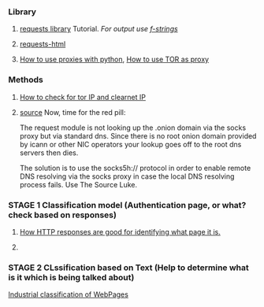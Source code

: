 ### Library

1. [requests library](https://realpython.com/python-requests/) Tutorial. *For output use [f-strings](https://realpython.com/python-f-strings/)*

2. [requests-html](https://requests.readthedocs.io/projects/requests-html/en/latest/)

3. [How to use proxies with python](https://blog.scrapinghub.com/python-requests-proxy), [How to use TOR as proxy](https://www.sylvaindurand.org/use-tor-with-python/) 

### Methods
1. [How to check for tor IP and clearnet IP](https://stackoverflow.com/questions/30286293/make-requests-using-python-over-tor)
2. [source](https://gist.github.com/jefftriplett/9748036)
    Now, time for the red pill:

    The request module is not looking up the .onion domain via the socks proxy but via standard dns. Since there is no root onion domain provided by icann or other NIC operators your lookup goes off to the root dns servers then dies.

    The solution is to use the socks5h:// protocol in order to enable remote DNS resolving via the socks proxy in case the local DNS resolving process fails. Use The Source Luke.

### STAGE 1 Classification model (Authentication page, or what? check based on responses)
1. [How HTTP responses are good for identifying what page it is.](https://searchengineland.com/the-ultimate-guide-to-http-status-codes-and-headers-for-seo-302786)

2. 

### STAGE 2 CLssification based on Text (Help to determine what is it which is being talked about)
[Industrial classification of WebPages](https://towardsdatascience.com/industrial-classification-of-websites-by-machine-learning-with-hands-on-python-3761b1b530f1)
